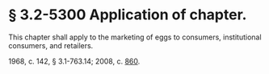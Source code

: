 # § 3.2-5300 Application of chapter.

<p>This chapter shall apply to the marketing of eggs to consumers, institutional consumers, and retailers.</p><p>1968, c. 142, § 3.1-763.14; 2008, c. <a href='http://lis.virginia.gov/cgi-bin/legp604.exe?081+ful+CHAP0860'>860</a>.</p>